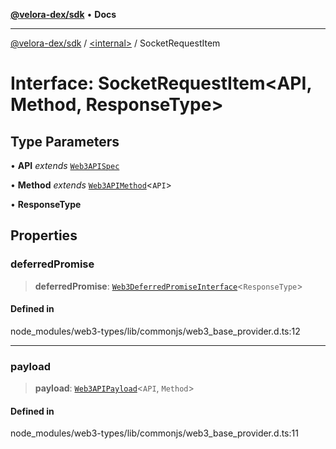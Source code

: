 [**@velora-dex/sdk**](../../README.md) • **Docs**

***

[@velora-dex/sdk](../../globals.md) / [\<internal\>](../README.md) / SocketRequestItem

# Interface: SocketRequestItem\<API, Method, ResponseType\>

## Type Parameters

• **API** *extends* [`Web3APISpec`](../type-aliases/Web3APISpec.md)

• **Method** *extends* [`Web3APIMethod`](../namespaces/home_velenir-gnx570_Projects_Paraswap_paraswap-sdk_node_modules_web3-types_lib_commonjs_index/type-aliases/Web3APIMethod.md)\<`API`\>

• **ResponseType**

## Properties

### deferredPromise

> **deferredPromise**: [`Web3DeferredPromiseInterface`](Web3DeferredPromiseInterface.md)\<`ResponseType`\>

#### Defined in

node\_modules/web3-types/lib/commonjs/web3\_base\_provider.d.ts:12

***

### payload

> **payload**: [`Web3APIPayload`](Web3APIPayload.md)\<`API`, `Method`\>

#### Defined in

node\_modules/web3-types/lib/commonjs/web3\_base\_provider.d.ts:11
